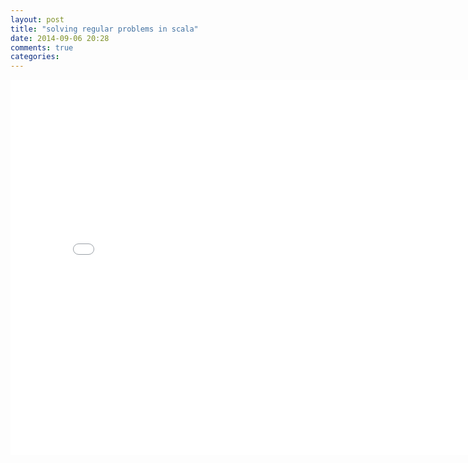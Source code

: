 ```yaml
---
layout: post
title: "solving regular problems in scala"
date: 2014-09-06 20:28
comments: true
categories: 
---
```


<iframe src="//slides.com/pengfeicui/solving-regular-problems-in-scala/embed" width="800" height="600" scrolling="no" frameborder="0" webkitallowfullscreen mozallowfullscreen allowfullscreen></iframe>